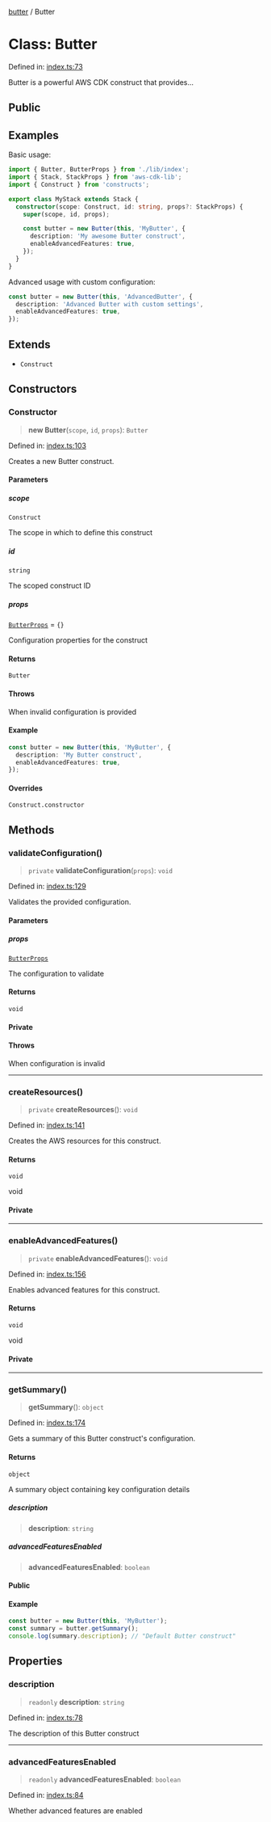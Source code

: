 [butter](../index.md) / Butter

# Class: Butter

Defined in: [index.ts:73](https://github.com/sds9/butter/blob/main/lib/index.ts#L73)

Butter is a powerful AWS CDK construct that provides...

## Public

## Examples

Basic usage:

```typescript
import { Butter, ButterProps } from './lib/index';
import { Stack, StackProps } from 'aws-cdk-lib';
import { Construct } from 'constructs';

export class MyStack extends Stack {
  constructor(scope: Construct, id: string, props?: StackProps) {
    super(scope, id, props);

    const butter = new Butter(this, 'MyButter', {
      description: 'My awesome Butter construct',
      enableAdvancedFeatures: true,
    });
  }
}
```

Advanced usage with custom configuration:

```typescript
const butter = new Butter(this, 'AdvancedButter', {
  description: 'Advanced Butter with custom settings',
  enableAdvancedFeatures: true,
});
```

## Extends

- `Construct`

## Constructors

### Constructor

> **new Butter**(`scope`, `id`, `props`): `Butter`

Defined in: [index.ts:103](https://github.com/sds9/butter/blob/main/lib/index.ts#L103)

Creates a new Butter construct.

#### Parameters

##### scope

`Construct`

The scope in which to define this construct

##### id

`string`

The scoped construct ID

##### props

[`ButterProps`](../interfaces/ButterProps.md) = `{}`

Configuration properties for the construct

#### Returns

`Butter`

#### Throws

When invalid configuration is provided

#### Example

```typescript
const butter = new Butter(this, 'MyButter', {
  description: 'My Butter construct',
  enableAdvancedFeatures: true,
});
```

#### Overrides

`Construct.constructor`

## Methods

### validateConfiguration()

> `private` **validateConfiguration**(`props`): `void`

Defined in: [index.ts:129](https://github.com/sds9/butter/blob/main/lib/index.ts#L129)

Validates the provided configuration.

#### Parameters

##### props

[`ButterProps`](../interfaces/ButterProps.md)

The configuration to validate

#### Returns

`void`

#### Private

#### Throws

When configuration is invalid

---

### createResources()

> `private` **createResources**(): `void`

Defined in: [index.ts:141](https://github.com/sds9/butter/blob/main/lib/index.ts#L141)

Creates the AWS resources for this construct.

#### Returns

`void`

void

#### Private

---

### enableAdvancedFeatures()

> `private` **enableAdvancedFeatures**(): `void`

Defined in: [index.ts:156](https://github.com/sds9/butter/blob/main/lib/index.ts#L156)

Enables advanced features for this construct.

#### Returns

`void`

void

#### Private

---

### getSummary()

> **getSummary**(): `object`

Defined in: [index.ts:174](https://github.com/sds9/butter/blob/main/lib/index.ts#L174)

Gets a summary of this Butter construct's configuration.

#### Returns

`object`

A summary object containing key configuration details

##### description

> **description**: `string`

##### advancedFeaturesEnabled

> **advancedFeaturesEnabled**: `boolean`

#### Public

#### Example

```typescript
const butter = new Butter(this, 'MyButter');
const summary = butter.getSummary();
console.log(summary.description); // "Default Butter construct"
```

## Properties

### description

> `readonly` **description**: `string`

Defined in: [index.ts:78](https://github.com/sds9/butter/blob/main/lib/index.ts#L78)

The description of this Butter construct

---

### advancedFeaturesEnabled

> `readonly` **advancedFeaturesEnabled**: `boolean`

Defined in: [index.ts:84](https://github.com/sds9/butter/blob/main/lib/index.ts#L84)

Whether advanced features are enabled
